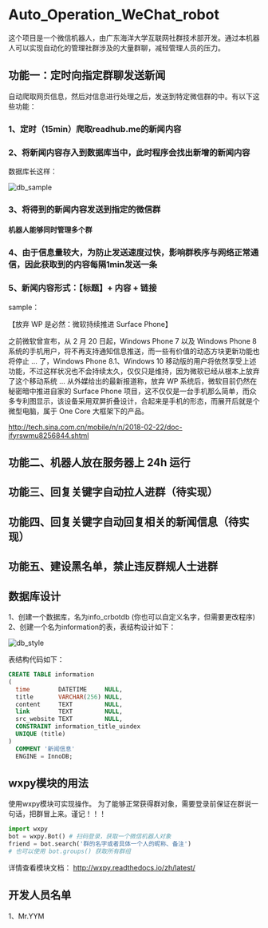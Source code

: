 # Auto_Operation_WeChat_robot

这个项目是一个微信机器人，由广东海洋大学互联网社群技术部开发。通过本机器人可以实现自动化的管理社群涉及的大量群聊，减轻管理人员的压力。

## 功能一：定时向指定群聊发送新闻
自动爬取网页信息，然后对信息进行处理之后，发送到特定微信群的中。有以下这些功能：
### 1、定时（15min）爬取readhub.me的新闻内容

### 2、将新闻内容存入到数据库当中，此时程序会找出新增的新闻内容

数据库长这样：

![db_sample](https://raw.githubusercontent.com/Mr-YYM/Auto_subscribe_info_WeChat_robot/master/db_sample.png)

### 3、将得到的新闻内容发送到指定的微信群
#### 机器人能够同时管理多个群

### 4、由于信息量较大，为防止发送速度过快，影响群秩序与网络正常通信，因此获取到的内容每隔1min发送一条

### 5、新闻内容形式：【标题】+ 内容 + 链接

sample：

【放弃 WP 是必然：微软持续推进 Surface Phone】

之前微软曾宣布，从 2 月 20 日起，Windows Phone 7 以及 Windows Phone 8 系统的手机用户，将不再支持通知信息推送，而一些有价值的动态方块更新功能也将停止 ... 了，Windows Phone 8.1、Windows 10 移动版的用户将依然享受上述功能，不过这样状况也不会持续太久，仅仅只是维持，因为微软已经从根本上放弃了这个移动系统 ... 从外媒给出的最新报道称，放弃 WP 系统后，微软目前仍然在秘密暗中推进自家的 Surface Phone 项目，这不仅仅是一台手机那么简单，而众多专利图显示，该设备采用双屏折叠设计，合起来是手机的形态，而展开后就是个微型电脑，属于 One Core 大框架下的产品。

http://tech.sina.com.cn/mobile/n/n/2018-02-22/doc-ifyrswmu8256844.shtml


## 功能二、机器人放在服务器上 24h 运行

## 功能三、回复关键字自动拉人进群（待实现）

## 功能四、回复关键字自动回复相关的新闻信息（待实现）

## 功能五、建设黑名单，禁止违反群规人士进群

## 数据库设计
1、创建一个数据库，名为info_crbotdb (你也可以自定义名字，但需要更改程序)
2、创建一个名为information的表，表结构设计如下：

![db_style](https://raw.githubusercontent.com/Mr-YYM/Auto_subscribe_info_WeChat_robot/master/db_style.png)

表结构代码如下：

```sql
CREATE TABLE information
(
  time        DATETIME     NULL,
  title       VARCHAR(256) NULL,
  content     TEXT         NULL,
  link        TEXT         NULL,
  src_website TEXT         NULL,
  CONSTRAINT information_title_uindex
  UNIQUE (title)
)
  COMMENT '新闻信息'
  ENGINE = InnoDB;
```

## wxpy模块的用法
使用wxpy模块可实现操作。
为了能够正常获得群对象，需要登录前保证在群说一句话，把群冒上来。谨记！！！

```python
import wxpy
bot = wxpy.Bot() # 扫码登录，获取一个微信机器人对象
friend = bot.search('群的名字或者具体一个人的昵称、备注')
# 也可以使用 bot.groups() 获取所有群组
```
详情查看模块文档：
http://wxpy.readthedocs.io/zh/latest/

## 开发人员名单
1、Mr.YYM
